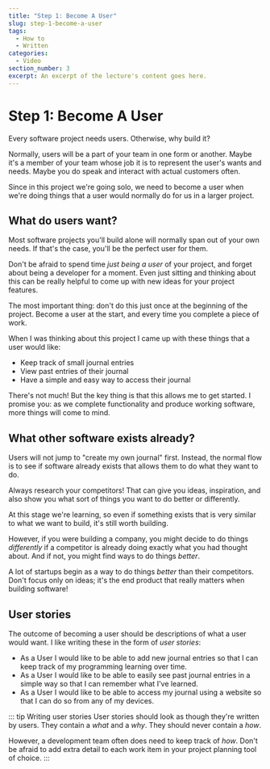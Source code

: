 ```yaml
---
title: "Step 1: Become A User"
slug: step-1-become-a-user
tags:
  - How to
  - Written
categories:
  - Video
section_number: 3
excerpt: An excerpt of the lecture's content goes here.
---
```


# Step 1: Become A User

Every software project needs users. Otherwise, why build it?

Normally, users will be a part of your team in one form or another. Maybe it's a member of your team whose job it is to represent the user's wants and needs. Maybe you do speak and interact with actual customers often.

Since in this project we're going solo, we need to become a user when we're doing things that a user would normally do for us in a larger project.

## What do users want?

Most software projects you'll build alone will normally span out of your own needs. If that's the case, you'll be the perfect user for them.

Don't be afraid to spend time _just being a user_ of your project, and forget about being a developer for a moment. Even just sitting and thinking about this can be really helpful to come up with new ideas for your project features.

The most important thing: don't do this just once at the beginning of the project. Become a user at the start, and every time you complete a piece of work.

When I was thinking about this project I came up with these things that a user would like:

- Keep track of small journal entries
- View past entries of their journal
- Have a simple and easy way to access their journal

There's not much! But the key thing is that this allows me to get started. I promise you: as we complete functionality and produce working software, more things will come to mind.

## What other software exists already?

Users will not jump to "create my own journal" first. Instead, the normal flow is to see if software already exists that allows them to do what they want to do.

Always research your competitors! That can give you ideas, inspiration, and also show you what sort of things you want to do better or differently.

At this stage we're learning, so even if something exists that is very similar to what we want to build, it's still worth building.

However, if you were building a company, you might decide to do things _differently_ if a competitor is already doing exactly what you had thought about. And if not, you might find ways to do things _better_.

A lot of startups begin as a way to do things _better_ than their competitors. Don't focus only on ideas; it's the end product that really matters when building software!

## User stories

The outcome of becoming a user should be descriptions of what a user would want. I like writing these in the form of *user stories*:

- As a User I would like to be able to add new journal entries so that I can keep track of my programming learning over time.
- As a User I would like to be able to easily see past journal entries in a simple way so that I can remember what I've learned.
- As a User I would like to be able to access my journal using a website so that I can do so from any of my devices.

::: tip Writing user stories
User stories should look as though they're written by users. They contain a _what_ and a _why_. They should never contain a _how_.

However, a development team often does need to keep track of _how_. Don't be afraid to add extra detail to each work item in your project planning tool of choice.
:::
